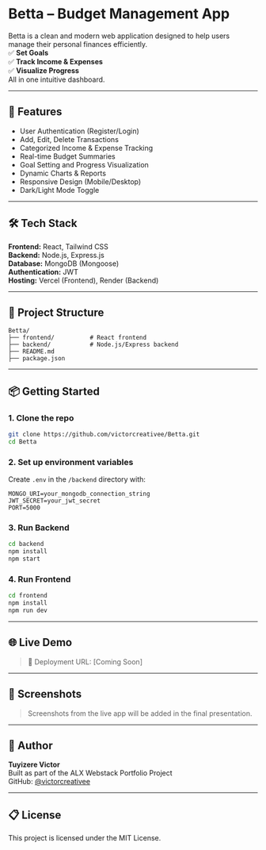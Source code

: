 # Betta – Budget Management App

Betta is a clean and modern web application designed to help users manage their personal finances efficiently.  
✅ **Set Goals**  
✅ **Track Income & Expenses**  
✅ **Visualize Progress**  
All in one intuitive dashboard.

---

## 🚀 Features

- User Authentication (Register/Login)
- Add, Edit, Delete Transactions
- Categorized Income & Expense Tracking
- Real-time Budget Summaries
- Goal Setting and Progress Visualization
- Dynamic Charts & Reports
- Responsive Design (Mobile/Desktop)
- Dark/Light Mode Toggle

---

## 🛠 Tech Stack

**Frontend:** React, Tailwind CSS  
**Backend:** Node.js, Express.js  
**Database:** MongoDB (Mongoose)  
**Authentication:** JWT  
**Hosting:** Vercel (Frontend), Render (Backend)

---

## 🧱 Project Structure

```
Betta/
├── frontend/          # React frontend
├── backend/           # Node.js/Express backend
├── README.md
├── package.json
```

---

## 📦 Getting Started

### 1. Clone the repo
```bash
git clone https://github.com/victorcreativee/Betta.git
cd Betta
```

### 2. Set up environment variables

Create `.env` in the `/backend` directory with:
```
MONGO_URI=your_mongodb_connection_string
JWT_SECRET=your_jwt_secret
PORT=5000
```

### 3. Run Backend
```bash
cd backend
npm install
npm start
```

### 4. Run Frontend
```bash
cd frontend
npm install
npm run dev
```

---

## 🌐 Live Demo

> 🔗 Deployment URL: [Coming Soon]

---

## 📸 Screenshots

> Screenshots from the live app will be added in the final presentation.

---

## 🤝 Author

**Tuyizere Victor**  
Built as part of the ALX Webstack Portfolio Project  
GitHub: [@victorcreativee](https://github.com/victorcreativee)

---

## 📋 License

This project is licensed under the MIT License.